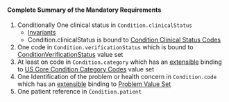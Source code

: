 #### Complete Summary of the Mandatory Requirements

1.  Conditionally One clinical status in `Condition.clinicalStatus`
    -   [Invariants]
    -   Condition.clinicalStatus is bound to [Condition Clinical Status Codes]
1.  One code in `Condition.verificationStatus` which is bound to [ConditionVerificationStatus] value set
1.  At least on code in `Condition.category` which has an [extensible](http://build.fhir.org/terminologies.html#extensible) binding to [US Core Condition Category Codes] value set
1.  One Identification of the problem or health concern in `Condition.code` which has an [extensible](http://build.fhir.org/terminologies.html#extensible) binding to [Problem Value Set]
1.  One patient reference in `Condition.patient`


  [extensible]: http://build.fhir.org/terminologies.html#extensible
  [Problem Value Set]: valueset-us-core-problem.html
  [Invariants]: http://build.fhir.org/condition.html#invs
  [Condition Clinical Status Codes]: http://build.fhir.org/valueset-condition-clinical.html
  [ConditionVerificationStatus]: http://build.fhir.org/valueset-condition-ver-status.html
  [US Core Condition Profile]: structuredefinition-us-core-condition.html
 [US Core Condition Category Codes]: valueset-us-core-condition-category.html

